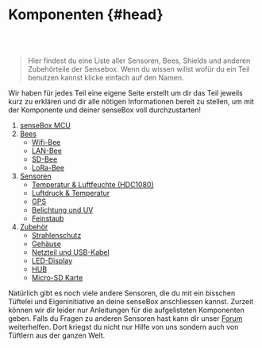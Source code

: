 # Komponenten {#head}

<div class="description"></div>
<div class="line">
    <br>
    <br>
</div>

>Hier findest du eine Liste aller Sensoren, Bees, Shields und anderen Zubehörteile der Sensebox. Wenn du wissen willst wofür du ein Teil benutzen kannst klicke einfach auf den Namen. 

Wir haben für jedes Teil eine eigene Seite erstellt um dir das Teil jeweils kurz zu erklären und dir alle nötigen Informationen bereit zu stellen, um mit der Komponente und deiner senseBox voll durchzustarten!


1. [senseBox MCU](sensebox-mcu.md)
2. [Bees](bees/README.md)
    + [Wifi-Bee](bees/wifi.md)
    + [LAN-Bee](bees/lan.md)
    + [SD-Bee](bees/sd.md)
    + [LoRa-Bee](bees/lora.md)
3. [Sensoren](sensoren/README.md)
    + [Temperatur & Luftfeuchte (HDC1080)](sensoren/hdc1080.md)
    + [Luftdruck & Temperatur](sensoren/luftdruck-temperatur.md)
    + [GPS](sensoren/gps.md)
    + [Belichtung und UV](sensoren/belichtung-und-uv.md)
    + [Feinstaub](sensoren/feinstaub.md)
4. [Zubehör](zubehoer/README.md)
    + [Strahlenschutz](zubeheor/strahlenschutz.md)
    + [Gehäuse](zubeheor/gehaeuse.md)
    + [Netzteil und USB-Kabel](zubehoer/netzteil-und-usb-kabel.md)
    + [LED-Display](zubehoer/led-display.md)
    + [HUB](zubehoer/hub.md)
    + [Micro-SD Karte](zubehoer/micro-sd-karte.md)

Natürlich gibt es noch viele andere Sensoren, die du mit ein bisschen Tüftelei und Eigeninitiative an deine senseBox anschliessen kannst. Zurzeit können wir dir leider nur Anleitungen für die aufgelisteten Komponenten geben. Falls du Fragen zu anderen Sensoren hast kann dir unser [Forum](https://forum.sensebox.de/) weiterhelfen. Dort kriegst du nicht nur Hilfe von uns sondern auch von Tüftlern aus der ganzen Welt. 
